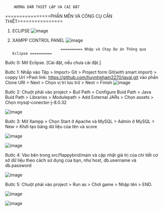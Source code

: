 		HƯỚNG DẪN THIẾT LẬP VÀ CÀI ĐẶT


================PHẦN MỀN VÀ CÔNG CỤ CẦN THIẾT================
 1. ECLIPSE
        ![image](https://user-images.githubusercontent.com/132371246/235821064-b5c76e42-54fc-4dfc-8790-068a791fe5a8.png)

 2. XAMPP CONTROL PANEL
        ![image](https://user-images.githubusercontent.com/132371246/235821093-60e36c82-8586-4b3c-b3f2-07588dede34d.png)

                              ========== Nhập và Chạy Dự án Thông qua Eclipse ==========
 Bước 0: Mở Eclipse. [Cài đặt, nếu chưa cài đặt.]
 
 Bước 1:  Nhấp vào Tệp > Import> Git > Project form Git(with smart import) > coppy Url >Past link:
 https://github.com/huynhpham2270/javal.git vào phần Clone URI > Next > Chọn vị trí lưu trữ > Next > Finish
   ![image](https://user-images.githubusercontent.com/132371246/235825642-5d518eec-392d-49af-8929-7946fd74afda.png)
   

 Bước 2: Chuột phải vào project > Buil Path > Configure Buid Path > Java Buid Path > Libraries > Modulepath >
	Add External JARs > Chọn assets > Chọn mysql-conector-j-8.0.32
  
  
![image](https://user-images.githubusercontent.com/132371246/235821255-47207cfc-ff22-4423-9984-6e30266b57aa.png)

Bước 3: Mở Xampp > Chọn Start ở Apache và MySQL > Admin ở MySQL  > New > Khởi tạo bảng  dữ liệu của tên và score

![image](https://user-images.githubusercontent.com/132371246/235821288-81684747-6cc2-4bd3-ab5e-6c635b8da4a6.png)

![image](https://user-images.githubusercontent.com/132371246/235821337-12faa684-37fa-451e-80eb-9be0366a4b0e.png)

Bước 4: Vào bên trong src/flappybird/main và cập nhật giá trị của chi tiết cơ sở dữ liệu theo cách sử dụng của bạn, như host, db.username và db.password 

![image](https://user-images.githubusercontent.com/132371246/235821472-517fd368-e10e-46c0-b58d-06c674c96f62.png)


Bước 5: Chuột phải vào project > Run as > Chơi game > Nhập tên > END.

![image](https://user-images.githubusercontent.com/132371246/235821565-0c21a830-bdb8-409f-b83b-8a1a4abbb1bd.png)

![image](https://user-images.githubusercontent.com/132371246/235821623-ee61ea5f-f3a0-47b6-b4fe-addb20380ec5.png)
